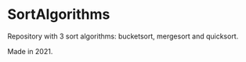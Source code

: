 # SortAlgorithms
Repository with 3 sort algorithms: bucketsort, mergesort and quicksort.

Made in 2021.
